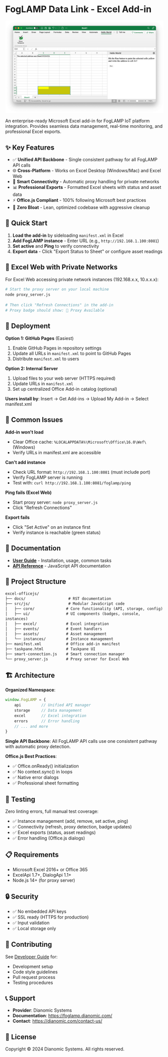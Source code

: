 # FogLAMP Data Link - Excel Add-in

![Screenshot](/screenshot.png?raw=true)

An enterprise-ready Microsoft Excel add-in for FogLAMP IoT platform integration. Provides seamless data management, real-time monitoring, and professional Excel exports.

## ✨ **Key Features**

- ✅ **Unified API Backbone** - Single consistent pathway for all FogLAMP API calls
- 🌐 **Cross-Platform** - Works on Excel Desktop (Windows/Mac) and Excel Web
- 🔗 **Smart Connectivity** - Automatic proxy handling for private networks
- 📊 **Professional Exports** - Formatted Excel sheets with status and asset data
- ⚡ **Office.js Compliant** - 100% following Microsoft best practices
- 🎯 **Zero Bloat** - Lean, optimized codebase with aggressive cleanup

## 🚀 **Quick Start**

1. **Load the add-in** by sideloading `manifest.xml` in Excel
2. **Add FogLAMP instance** - Enter URL (e.g., `http://192.168.1.100:8081`)
3. **Set active** and **Ping** to verify connectivity
4. **Export data** - Click "Export Status to Sheet" or configure asset readings

## 🔧 **Excel Web with Private Networks**

For Excel Web accessing private network instances (192.168.x.x, 10.x.x.x):

```bash
# Start the proxy server on your local machine
node proxy_server.js

# Then click "Refresh Connections" in the add-in
# Proxy badge should show: 🔗 Proxy Available
```

## 🚀 **Deployment**

**Option 1: GitHub Pages** (Easiest)
1. Enable GitHub Pages in repository settings
2. Update all URLs in `manifest.xml` to point to GitHub Pages
3. Distribute `manifest.xml` to users

**Option 2: Internal Server**
1. Upload files to your web server (HTTPS required)
2. Update URLs in `manifest.xml`
3. Set up centralized Office Add-in catalog (optional)

**Users install by**: Insert → Get Add-ins → Upload My Add-in → Select manifest.xml

## 🐛 **Common Issues**

**Add-in won't load**
- Clear Office cache: `%LOCALAPPDATA%\Microsoft\Office\16.0\Wef\` (Windows)
- Verify URLs in manifest.xml are accessible

**Can't add instance**
- Check URL format: `http://192.168.1.100:8081` (must include port)
- Verify FogLAMP server is running
- Test with: `curl http://192.168.1.100:8081/foglamp/ping`

**Ping fails (Excel Web)**
- Start proxy server: `node proxy_server.js`
- Click "Refresh Connections"

**Export fails**
- Click "Set Active" on an instance first
- Verify instance is reachable (green status)

## 📖 **Documentation**

- **[User Guide](docs/user-guide.rst)** - Installation, usage, common tasks
- **[API Reference](docs/api-reference.rst)** - JavaScript API documentation

## 📁 **Project Structure**

```
excel-officejs/
├── docs/                   # RST documentation
├── src/js/                 # Modular JavaScript code
│   ├── core/              # Core functionality (API, storage, config)
│   ├── ui/                # UI components (badges, console, instances)
│   ├── excel/             # Excel integration
│   ├── events/            # Event handlers
│   ├── assets/            # Asset management
│   └── instances/         # Instance management
├── manifest.xml           # Office add-in manifest
├── taskpane.html          # Taskpane UI
├── smart-connection.js    # Smart connection manager
└── proxy_server.js        # Proxy server for Excel Web
```

## 🏗️ **Architecture**

**Organized Namespace**:
```javascript
window.FogLAMP = {
    api         // Unified API manager
    storage     // Data management
    excel       // Excel integration
    errors      // Error handling
    // ... and more
}
```

**Single API Backbone**:
All FogLAMP API calls use one consistent pathway with automatic proxy detection.

**Office.js Best Practices**:
- ✅ Office.onReady() initialization
- ✅ No context.sync() in loops
- ✅ Native error dialogs
- ✅ Professional sheet formatting

## 🧪 **Testing**

Zero linting errors, full manual test coverage:
- ✅ Instance management (add, remove, set active, ping)
- ✅ Connectivity (refresh, proxy detection, badge updates)
- ✅ Excel exports (status, asset readings)
- ✅ Error handling (Office.js dialogs)

## 📋 **Requirements**

- Microsoft Excel 2016+ or Office 365
- ExcelApi 1.7+, DialogApi 1.1+
- Node.js 14+ (for proxy server)

## 🔒 **Security**

- ✅ No embedded API keys
- ✅ SSL ready (HTTPS for production)
- ✅ Input validation
- ✅ Local storage only

## 🤝 **Contributing**

See [Developer Guide](docs/developer-guide.rst) for:
- Development setup
- Code style guidelines
- Pull request process
- Testing procedures

## 📞 **Support**

- **Provider**: Dianomic Systems
- **Documentation**: https://foglamp.dianomic.com/
- **Contact**: https://dianomic.com/contact-us/

## 📄 **License**

Copyright © 2024 Dianomic Systems. All rights reserved.

